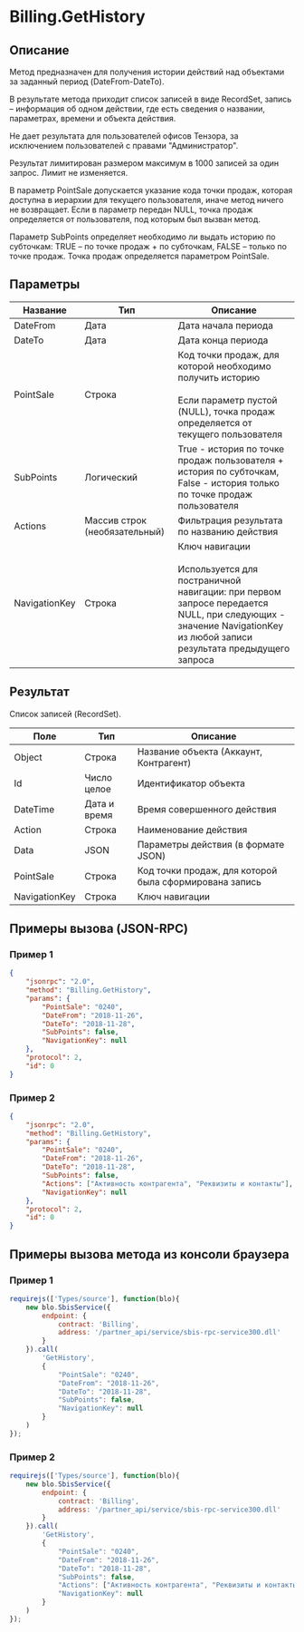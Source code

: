 # Billing.GetHistory

## Описание

Метод предназначен для получения истории действий над объектами за заданный период (DateFrom-DateTo).

В результате метода приходит список записей в виде RecordSet, запись – информация об одном действии, где есть сведения о названии, параметрах, времени и объекта действия.

Не дает результата для пользователей офисов Тензора, за исключением пользователей с правами "Администратор".

Результат лимитирован размером максимум в 1000 записей за один запрос. Лимит не изменяется.

В параметр PointSale допускается указание кода точки продаж, которая доступна в иерархии для текущего пользователя, иначе метод ничего не возвращает. Если в параметр передан NULL, точка продаж определяется от пользователя, под которым был вызван метод.

Параметр SubPoints определяет необходимо ли выдать историю по субточкам: TRUE – по точке продаж + по субточкам, FALSE – только по точке продаж. Точка продаж определяется параметром PointSale.

## Параметры

| Название     | Тип          | Описание |
|--------------|--------------|----------|
| DateFrom    | Дата        | Дата начала периода |
| DateTo      | Дата        | Дата конца периода |
| PointSale   | Строка      | Код точки продаж, для которой необходимо получить историю<br><br>Если параметр пустой (NULL), точка продаж определяется от текущего пользователя |
| SubPoints   | Логический  | True - история по точке продаж пользователя + история по субточкам,<br>False - история только по точке продаж пользователя |
| Actions     | Массив строк (необязательный) | Фильтрация результата по названию действия |
| NavigationKey | Строка    | Ключ навигации<br><br>Используется для постраничной навигации: при первом запросе передается NULL, при следующих - значение NavigationKey из любой записи результата предыдущего запроса |

## Результат

Список записей (RecordSet).

| Поле         | Тип           | Описание |
|--------------|---------------|----------|
| Object      | Строка       | Название объекта (Аккаунт, Контрагент) |
| Id          | Число целое  | Идентификатор объекта |
| DateTime    | Дата и время | Время совершенного действия |
| Action      | Строка       | Наименование действия |
| Data        | JSON         | Параметры действия (в формате JSON) |
| PointSale   | Строка       | Код точки продаж, для которой была сформирована запись |
| NavigationKey | Строка     | Ключ навигации |

## Примеры вызова (JSON-RPC)

### Пример 1

```json
{
    "jsonrpc": "2.0",
    "method": "Billing.GetHistory",
    "params": {
        "PointSale": "0240",
        "DateFrom": "2018-11-26",
        "DateTo": "2018-11-28",
        "SubPoints": false,
        "NavigationKey": null
    },
    "protocol": 2,
    "id": 0
}
```

### Пример 2

```json
{
    "jsonrpc": "2.0",
    "method": "Billing.GetHistory",
    "params": {
        "PointSale": "0240",
        "DateFrom": "2018-11-26",
        "DateTo": "2018-11-28",
        "SubPoints": false,
        "Actions": ["Активность контрагента", "Реквизиты и контакты"],
        "NavigationKey": null
    },
    "protocol": 2,
    "id": 0
}
```

## Примеры вызова метода из консоли браузера

### Пример 1

```javascript
requirejs(['Types/source'], function(blo){
    new blo.SbisService({
        endpoint: {
            contract: 'Billing',
            address: '/partner_api/service/sbis-rpc-service300.dll'
        }
    }).call(
        'GetHistory', 
        {
            "PointSale": "0240",
            "DateFrom": "2018-11-26",
            "DateTo": "2018-11-28",
            "SubPoints": false,
            "NavigationKey": null
        }
    )
});
```

### Пример 2

```javascript
requirejs(['Types/source'], function(blo){
    new blo.SbisService({
        endpoint: {
            contract: 'Billing',
            address: '/partner_api/service/sbis-rpc-service300.dll'
        }
    }).call(
        'GetHistory', 
        {
            "PointSale": "0240",
            "DateFrom": "2018-11-26",
            "DateTo": "2018-11-28",
            "SubPoints": false,
            "Actions": ["Активность контрагента", "Реквизиты и контакты"],
            "NavigationKey": null
        }
    )
});